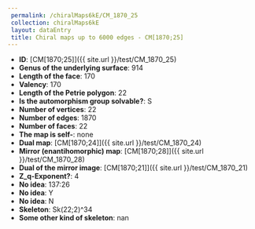 ```yaml
--- 
 permalink: /chiralMaps6kE/CM_1870_25 
 collection: chiralMaps6kE
 layout: dataEntry
 title: Chiral maps up to 6000 edges - CM[1870;25]
---
```


- **ID**: [CM[1870;25]]({{ site.url }}/test/CM_1870_25)
- **Genus of the underlying surface**: 914
- **Length of the face**: 170
- **Valency**: 170
- **Length of the Petrie polygon**: 22
- **Is the automorphism group solvable?**: S
- **Number of vertices**: 22
- **Number of edges**: 1870
- **Number of faces**: 22
- **The map is self-**: none
- **Dual map**: [CM[1870;24]]({{ site.url }}/test/CM_1870_24)
- **Mirror (enantihomorphic) map**: [CM[1870;28]]({{ site.url }}/test/CM_1870_28)
- **Dual of the mirror image**: [CM[1870;21]]({{ site.url }}/test/CM_1870_21)
- **Z_q-Exponent?**: 4
- **No idea**:  137:26
- **No idea**: Y
- **No idea**: N
- **Skeleton**: Sk(22;2)^34
- **Some other kind of skeleton**: nan
